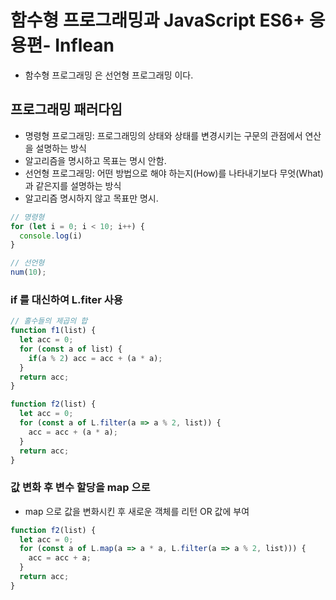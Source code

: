 # 함수형 프로그래밍과 JavaScript ES6+ 응용편- Inflean

- 함수형 프로그래밍 은 선언형 프로그래밍 이다.

## 프로그래밍 패러다임

- 명령형 프로그래밍: 프로그래밍의 상태와 상태를 변경시키는 구문의 관점에서 연산을 설명하는 방식
- 알고리즘을 명시하고 목표는 명시 안함.
- 선언형 프로그래밍: 어떤 방법으로 해야 하는지(How)를 나타내기보다 무엇(What)과 같은지를 설명하는 방식
- 알고리즘 명시하지 않고 목표만 명시.

```js
// 명령형
for (let i = 0; i < 10; i++) {
  console.log(i)
}

// 선언형
num(10);
```

### if 를 대신하여 L.fiter 사용

```js
// 홀수들의 제곱의 합
function f1(list) {
  let acc = 0;
  for (const a of list) {
    if(a % 2) acc = acc + (a * a);
  }
  return acc;
}

function f2(list) {
  let acc = 0;
  for (const a of L.filter(a => a % 2, list)) {
    acc = acc + (a * a);
  }
  return acc;
}
```

### 값 변화 후 변수 할당을 map 으로

- map 으로 값을 변화시킨 후 새로운 객체를 리턴 OR 값에 부여

```js
function f2(list) {
  let acc = 0;
  for (const a of L.map(a => a * a, L.filter(a => a % 2, list))) {
    acc = acc + a;
  }
  return acc;
}
```


